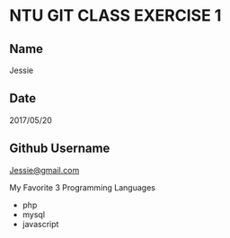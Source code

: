 # NTU GIT CLASS EXERCISE 1

Name
----
Jessie


Date
----
2017/05/20

Github Username
---------------
Jessie@gmail.com


My Favorite 3 Programming Languages
- php
- mysql
- javascript
